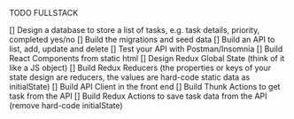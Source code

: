 TODO FULLSTACK

[] Design a database to store a list of tasks, e.g. task details, priority, completed yes/no
[] Build the migrations and seed data
[] Build an API to list, add, update and delete
[] Test your API with Postman/Insomnia
[] Build React Components from static html
[] Design Redux Global State (think of it like a JS object)
[] Build Redux Reducers (the properties or keys of your state design are reducers, the values are hard-code static data as initialState)
[] Build API Client in the front end
[] Build Thunk Actions to get task from the API
[] Build Redux Actions to save task data from the API (remove hard-code initialState)